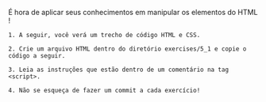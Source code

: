 É hora de aplicar seus conhecimentos em manipular os elementos do HTML !

    1. A seguir, você verá um trecho de código HTML e CSS.

    2. Crie um arquivo HTML dentro do diretório exercises/5_1 e copie o código a seguir.

    3. Leia as instruções que estão dentro de um comentário na tag <script>.
    
    4. Não se esqueça de fazer um commit a cada exercício!
